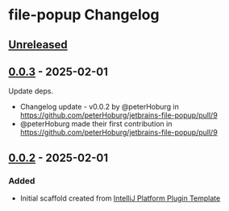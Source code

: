 <!-- Keep a Changelog guide -> https://keepachangelog.com -->

# file-popup Changelog

## [Unreleased]

## [0.0.3] - 2025-02-01

Update deps.

- Changelog update - v0.0.2 by @peterHoburg in https://github.com/peterHoburg/jetbrains-file-popup/pull/9
- @peterHoburg made their first contribution in https://github.com/peterHoburg/jetbrains-file-popup/pull/9

## [0.0.2] - 2025-02-01

### Added

- Initial scaffold created from [IntelliJ Platform Plugin Template](https://github.com/JetBrains/intellij-platform-plugin-template)

[Unreleased]: https://github.com/peterHoburg/jetbrains-file-popup/compare/v0.0.3...HEAD
[0.0.3]: https://github.com/peterHoburg/jetbrains-file-popup/compare/v0.0.2...v0.0.3
[0.0.2]: https://github.com/peterHoburg/jetbrains-file-popup/commits/v0.0.2
